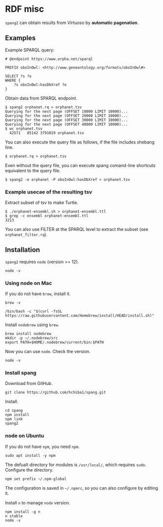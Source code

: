 # RDF misc
`spang2` can obtain results from *Virtuoso* by **automatic pagenation**.

## Examples
Example SPARQL query:
```
# @endpoint https://www.orpha.net/sparql

PREFIX oboInOwl: <http://www.geneontology.org/formats/oboInOwl#>

SELECT ?s ?o
WHERE {
    ?s oboInOwl:hasDbXref ?o
}
```

Obtain data from SPARQL endpoint.
```
$ spang2 orphanet.rq > orphanet.tsv
Querying for the next page (OFFSET 10000 LIMIT 10000)...
Querying for the next page (OFFSET 20000 LIMIT 10000)...
Querying for the next page (OFFSET 30000 LIMIT 10000)...
Querying for the next page (OFFSET 40000 LIMIT 10000)...
$ wc orphanet.tsv
  42571   85142 3791019 orphanet.tsv
```

You can also execute the query file as follows, if the
file includes shebang line.
```
$ orphanet.rq > orphanet.tsv
```

Even without the query file, you can execute spang comand-line shortcuts equivalent to the query file.
```
$ spang2 -e orphanet -P oboInOwl:hasDbXref > orphanet.tsv
```

### Example usecae of the resulting tsv
Extract subset of tsv to make Turtle.
```
$ ./orphanet-ensembl.sh > orphanet-ensembl.ttl
$ grep -c ensembl orphanet-ensembl.ttl
3213
```

You can also use FILTER at the SPARQL level to extract the subset (see
`orphanet_filter.rq`).

## Installation
`spang2` requires `node` (version >= 12).
```
node -v
```
### Using node on Mac
If you do not have `brew`, install it.
```
brew -v
```
```
/bin/bash -c "$(curl -fsSL https://raw.githubusercontent.com/Homebrew/install/HEAD/install.sh)"
```
Install `nodebrew` using `brew`.
```
brew install nodebrew
mkdir -p ~/.nodebrew/src
export PATH=$HOME/.nodebrew/current/bin:$PATH
```
Now you can use `node`. Check the version.
```
node -v
```

### Install spang
Download from GitHub.
```
git clone https://github.com/hchiba1/spang.git
```

Install.
```
cd spang
npm install
npm link
spang2
```

### node on Ubuntu
If you do not have `npm`, you need `npm`.
```
sudo apt install -y npm
```
The defualt directory for modules is `/usr/local/`, which requires `sudo`.
Configure the directory.
```
npm set prefix ~/.npm-global
```
The configuration is saved in `~/.npmrc`, so you can also configure by editing it.

Install `n` to manage `node` version.
```
npm install -g n
n stable
node -v
```

